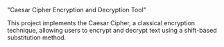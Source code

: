 "Caesar Cipher Encryption and Decryption Tool"

This project implements the Caesar Cipher, a classical encryption technique, allowing users to encrypt and decrypt text using a shift-based substitution method.